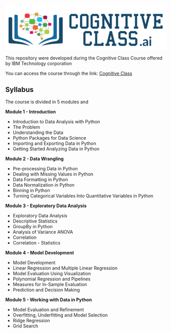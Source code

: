 ![logo](/logo/cognitiveclass-logo.png)

This repository were developed during the Cognitive Class Course offered by IBM Technology corporation

You can access the course through the link: [Cognitive Class](https://cognitiveclass.ai/courses)

## Syllabus

The course is divided in 5 modules and 

**Module 1 - Introduction**
- Introduction to Data Analysis with Python
- The Problem
- Understanding the Data
- Python Packages for Data Science
- Importing and Exporting Data in Python
- Getting Started Analyzing Data in Python

**Module 2 - Data Wrangling**
- Pre-processing Data in Python
- Dealing with Missing Values in Python
- Data Formatting in Python
- Data Normalization in Python
- Binning in Python
- Turning Categorical Variables Into Quantitative Variables in Python

**Module 3 -  Exploratory Data Analysis**
- Exploratory Data Analysis
- Descriptive Statistics
- GroupBy in Python
- Analysis of Variance ANOVA
- Correlation
- Correlation - Statistics

**Module 4 - Model Development**
- Model Development
- Linear Regression and Multiple Linear Regression
- Model Evaluation Using Visualization
- Polynomial Regression and Pipelines
- Measures for In-Sample Evaluation
- Prediction and Decision Making

**Module 5 - Working with Data in Python**
- Model Evaluation and Refinement   
- Overfitting, Underfitting and Model Selection 
- Ridge Regression
- Grid Search
